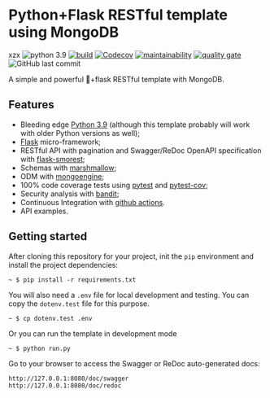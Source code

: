 # Python+Flask RESTful template using MongoDB
xzx
![python 3.9](https://img.shields.io/badge/python-3.9-blue)
[![build](https://img.shields.io/github/workflow/status/fsjunior/python-flask-restful-mongodb-template/build)](https://github.com/fsjunior/python-flask-restful-mongodb-template/actions?query=workflow%3Abuild)
[![Codecov](https://img.shields.io/codecov/c/gh/fsjunior/python-flask-restful-mongodb-template)](https://codecov.io/gh/fsjunior/python-flask-restful-mongodb-template)
[![maintainability](https://img.shields.io/codeclimate/maintainability/fsjunior/python-flask-restful-mongodb-template)](https://codeclimate.com/github/fsjunior/python-flask-restful-mongodb-template)
[![quality gate](https://img.shields.io/sonar/quality_gate/fsjunior_python-flask-restful-mongodb-template?server=https%3A%2F%2Fsonarcloud.io)](https://sonarcloud.io/dashboard?id=fsjunior_python-flask-restful-mongodb-template)
![GitHub last commit](https://img.shields.io/github/last-commit/fsjunior/python-flask-restful-mongodb-template)

A simple and powerful 🐍+flask RESTful template with MongoDB.

## Features

- Bleeding edge [Python 3.9](https://docs.python.org/3.9/whatsnew/3.9.html) (although
  this template probably will work with older Python versions as well);
- [Flask](flask.palletsprojects.com) micro-framework;
- RESTful API with pagination and Swagger/ReDoc OpenAPI specification with [flask-smorest](https://flask-smorest.readthedocs.io/en/latest/);
- Schemas with [marshmallow](https://marshmallow.readthedocs.io/en/stable/);
- ODM with [mongoengine](http://mongoengine.org/);
- 100% code coverage tests using [pytest](https://docs.pytest.org/en/stable/)
  and [pytest-cov](https://github.com/pytest-dev/pytest-cov);
- Security analysis with [bandit](https://github.com/PyCQA/bandit);
- Continuous Integration with [github actions](https://github.com/features/actions).
- API examples.

## Getting started

After cloning this repository for your project, init the `pip` environment and install
the project dependencies:

```console
~ $ pip install -r requirements.txt
```

You will also need a `.env` file for local development and testing. You can copy the
`dotenv.test` file for this purpose.

```console
~ $ cp dotenv.test .env
```

Or you can run the template in development mode

```console
~ $ python run.py
```

Go to your browser to access the Swagger or ReDoc auto-generated docs:

```
http://127.0.0.1:8080/doc/swagger
http://127.0.0.1:8080/doc/redoc
```
